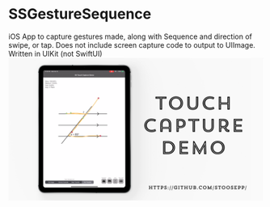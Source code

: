 # SSGestureSequence
iOS App to capture gestures made, along with Sequence and direction of swipe, or tap.
Does not include screen capture code to output to UIImage. 
Written in UIKit (not SwiftUI)
![Example Screen](Touchcapture.png?raw=true "")
